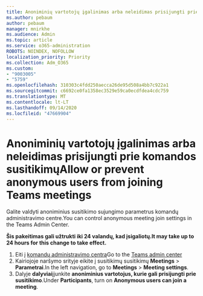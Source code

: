 ```yaml
---
title: Anoniminių vartotojų įgalinimas arba neleidimas prisijungti prie komandos susitikimų
ms.author: pebaum
author: pebaum
manager: mnirkhe
ms.audience: Admin
ms.topic: article
ms.service: o365-administration
ROBOTS: NOINDEX, NOFOLLOW
localization_priority: Priority
ms.collection: Adm_O365
ms.custom:
- "9003005"
- "5759"
ms.openlocfilehash: 310303c4fdd250aecca26de95d508a4bb7c922a1
ms.sourcegitcommit: c6692ce0fa1358ec3529e59ca0ecdfdea4cdc759
ms.translationtype: MT
ms.contentlocale: lt-LT
ms.lasthandoff: 09/14/2020
ms.locfileid: "47669904"
---
```

# <a name="allow-or-prevent-anonymous-users-from-joining-teams-meetings"></a><span data-ttu-id="409e1-102">Anoniminių vartotojų įgalinimas arba neleidimas prisijungti prie komandos susitikimų</span><span class="sxs-lookup"><span data-stu-id="409e1-102">Allow or prevent anonymous users from joining Teams meetings</span></span>

<span data-ttu-id="409e1-103">Galite valdyti anoniminius susitikimo sujungimo parametrus komandų administravimo centre.</span><span class="sxs-lookup"><span data-stu-id="409e1-103">You can control anonymous meeting join settings in the Teams Admin Center.</span></span>

<span data-ttu-id="409e1-104">**Šis pakeitimas gali užtrukti iki 24 valandų, kad įsigaliotų.**</span><span class="sxs-lookup"><span data-stu-id="409e1-104">**It may take up to 24 hours for this change to take effect.**</span></span>

1.  <span data-ttu-id="409e1-105">Eiti į [komandų administravimo centrą](https://admin.teams.microsoft.com)</span><span class="sxs-lookup"><span data-stu-id="409e1-105">Go to the [Teams admin center](https://admin.teams.microsoft.com)</span></span>
2.  <span data-ttu-id="409e1-106">Kairiojoje naršymo srityje eikite į susitikimų susitikimų **Meetings**   >   **Parametrai**.</span><span class="sxs-lookup"><span data-stu-id="409e1-106">In the left navigation, go to  **Meetings**  >  **Meeting settings**.</span></span>
3.  <span data-ttu-id="409e1-107">Dalyje  **dalyviai**įjunkite  **anoniminius vartotojus, kurie gali prisijungti prie susitikimo**.</span><span class="sxs-lookup"><span data-stu-id="409e1-107">Under  **Participants**, turn on  **Anonymous users can join a meeting**.</span></span>